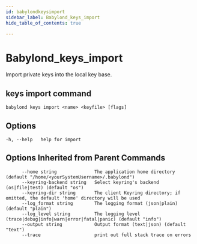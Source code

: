 ```yaml
---
id: babylondkeysimport
sidebar_label: Babylond_keys_import
hide_table_of_contents: true

---
```


# Babylond_keys_import
Import private keys into the local key base.
## keys import command
```
babylond keys import <name> <keyfile> [flags]
```
## Options
```
-h, --help   help for import
```
## Options Inherited from Parent Commands
```
      --home string              The application home directory (default "/home/<yourSystemUsername>/.babylond")
      --keyring-backend string   Select keyring's backend (os|file|test) (default "os")
      --keyring-dir string       The client Keyring directory; if omitted, the default 'home' directory will be used
      --log_format string        The logging format (json|plain) (default "plain")
      --log_level string         The logging level (trace|debug|info|warn|error|fatal|panic) (default "info")
      --output string            Output format (text|json) (default "text")
      --trace                    print out full stack trace on errors
```